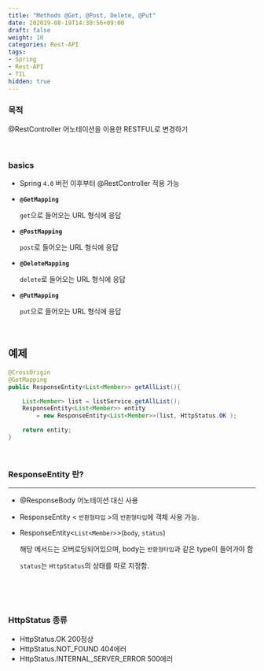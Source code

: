 ```yaml
---
title: "Methods @Get, @Post, Delete, @Put"
date: 202019-08-19T14:30:56+09:00
draft: false
weight: 10
categories: Rest-API
tags:
- Spring
- Rest-API 
- TIL 
hidden: true
---
```


### **목적**

@RestController 어노테이션을 이용한 RESTFUL로 변경하기

<br>

### basics

- Spring `4.0` 버전 이후부터 @RestController 적용 가능

- **`@GetMapping`**  

  `get`으로 들어오는 URL 형식에 응답

- **`@PostMapping`**  

  `post`로 들어오는 URL 형식에 응답

- **`@DeleteMapping`**   

  `delete`로 들어오는 URL 형식에 응답

- **`@PutMapping`**   

  `put`으로 들어오는 URL 형식에 응답

<br>

## 예제

```java
@CrossOrigin
@GetMapping
public ResponseEntity<List<Member>> getAllList(){

    List<Member> list = listService.getAllList();
    ResponseEntity<List<Member>> entity 
        = new ResponseEntity<List<Member>>(list, HttpStatus.OK );

    return entity;
}
```

<br>

### ResponseEntity 란?

------

- @ResponseBody 어노테이션 대신 사용

- ResponseEntity < `반환형타입`  >의 `반환형타입`에 객체 사용 가능.

- ResponseEntity<`List<Member>`>(`body`, `status`)

  해당 메서드는 오버로딩되어있으며, body는 `반환형타입`과 같은 type이 들어가야 함

  `status`는 `HttpStatus`의 상태를 따로 지정함.

<br><br><br>

### HttpStatus 종류

 * HttpStatus.OK 200정상
 * HttpStatus.NOT_FOUND 404에러
 * HttpStatus.INTERNAL_SERVER_ERROR 500에러

